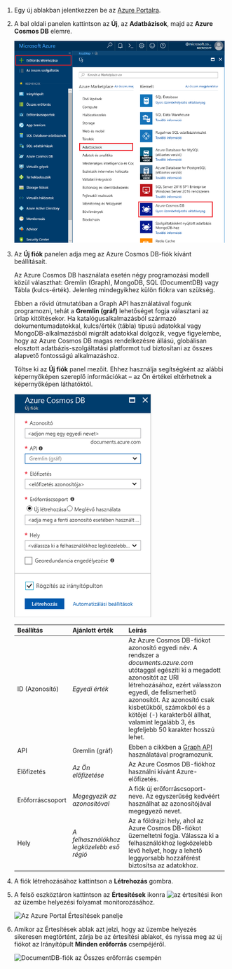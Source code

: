 1. Egy új ablakban jelentkezzen be az [Azure Portalra](https://portal.azure.com/).
2. A bal oldali panelen kattintson az **Új**, az **Adatbázisok**, majd az **Azure Cosmos DB** elemre.
   
   ![Az Azure Portal Adatbázisok panelje](./media/cosmos-db-create-dbaccount-graph/create-nosql-db-databases-json-tutorial-1.png)

3. Az **Új fiók** panelen adja meg az Azure Cosmos DB-fiók kívánt beállításait. 

    Az Azure Cosmos DB használata esetén négy programozási modell közül választhat: Gremlin (Graph), MongoDB, SQL (DocumentDB) vagy Tábla (kulcs-érték). Jelenleg mindegyikhez külön fiókra van szükség.
       
    Ebben a rövid útmutatóban a Graph API használatával fogunk programozni, tehát a **Gremlin (gráf)** lehetőséget fogja választani az űrlap kitöltésekor. Ha katalógusalkalmazásból származó dokumentumadatokkal, kulcs/érték (tábla) típusú adatokkal vagy MongoDB-alkalmazásból migrált adatokkal dolgozik, vegye figyelembe, hogy az Azure Cosmos DB magas rendelkezésre állású, globálisan elosztott adatbázis-szolgáltatási platformot tud biztosítani az összes alapvető fontosságú alkalmazáshoz.

    Töltse ki az **Új fiók** panel mezőit. Ehhez használja segítségként az alábbi képernyőképen szereplő információkat – az Ön értékei eltérhetnek a képernyőképen láthatóktól.
 
    ![Az Azure Cosmos DB új fiók panele](./media/cosmos-db-create-dbaccount-graph/create-nosql-db-databases-json-tutorial-2.png)

    Beállítás|Ajánlott érték|Leírás
    ---|---|---
    ID (Azonosító)|*Egyedi érték*|Az Azure Cosmos DB-fiókot azonosító egyedi név. A rendszer a *documents.azure.com* utótaggal egészíti ki a megadott azonosítót az URI létrehozásához, ezért válasszon egyedi, de felismerhető azonosítót. Az azonosító csak kisbetűkből, számokból és a kötőjel (-) karakterből állhat, valamint legalább 3, és legfeljebb 50 karakter hosszú lehet.
    API|Gremlin (gráf)|Ebben a cikkben a [Graph API](../articles/cosmos-db/graph-introduction.md) használatával programozunk.|
    Előfizetés|*Az Ön előfizetése*|Az Azure Cosmos DB-fiókhoz használni kívánt Azure-előfizetés. 
    Erőforráscsoport|*Megegyezik az azonosítóval*|A fiók új erőforráscsoport-neve. Az egyszerűség kedvéért használhat az azonosítójával megegyező nevet. 
    Hely|*A felhasználókhoz legközelebb eső régió*|Az a földrajzi hely, ahol az Azure Cosmos DB-fiókot üzemeltetni fogja. Válassza ki a felhasználókhoz legközelebb lévő helyet, hogy a lehető leggyorsabb hozzáférést biztosítsa az adatokhoz.

4. A fiók létrehozásához kattintson a **Létrehozás** gombra.
5. A felső eszköztáron kattintson az **Értesítések** ikonra ![az értesítési ikon](./media/cosmos-db-create-dbaccount-graph/notification-icon.png) az üzembe helyezési folyamat monitorozásához.

    ![Az Azure Portal Értesítések panelje](./media/cosmos-db-create-dbaccount-graph/notification.png)

6.  Amikor az Értesítések ablak azt jelzi, hogy az üzembe helyezés sikeresen megtörtént, zárja be az értesítési ablakot, és nyissa meg az új fiókot az Irányítópult **Minden erőforrás** csempéjéről. 

    ![DocumentDB-fiók az Összes erőforrás csempén](./media/cosmos-db-create-dbaccount-graph/azure-documentdb-all-resources.png)